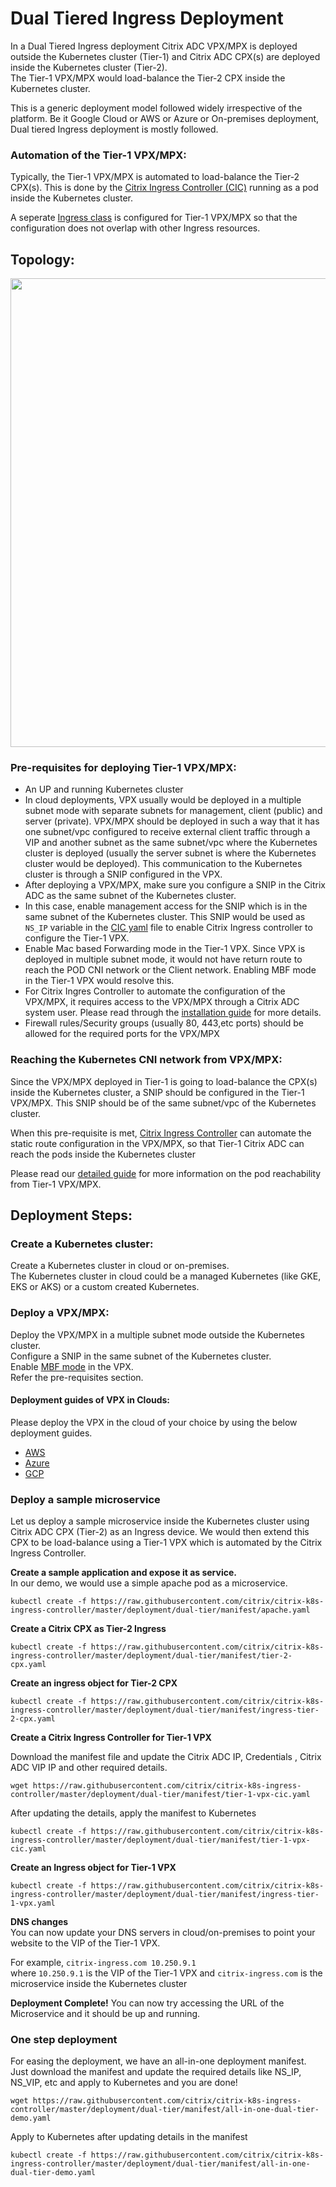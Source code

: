 # Dual Tiered Ingress Deployment

In a Dual Tiered Ingress deployment Citrix ADC VPX/MPX is deployed outside the Kubernetes cluster (Tier-1) and Citrix ADC CPX(s) are deployed inside the Kubernetes cluster (Tier-2).<br>
The Tier-1 VPX/MPX would load-balance the Tier-2 CPX inside the Kubernetes cluster.

This is a generic deployment model followed widely irrespective of the platform. Be it Google Cloud or AWS or Azure or On-premises deployment, Dual tiered Ingress deployment is mostly followed.

### Automation of the Tier-1 VPX/MPX:
Typically, the Tier-1 VPX/MPX is automated to load-balance the Tier-2 CPX(s). This is done by the [Citrix Ingress Controller (CIC)](https://github.com/citrix/citrix-k8s-ingress-controller/tree/master/deployment/baremetal#install-citrix-ingress-controller-on-kubernetes) running as a pod inside the Kubernetes cluster.

A seperate [Ingress class](https://github.com/citrix/citrix-k8s-ingress-controller/blob/master/docs/configure/ingress-classes.md) is configured for Tier-1 VPX/MPX so that the configuration does not overlap with other Ingress resources.


## Topology:

<img
src="https://code.citrite.net/projects/NS/repos/citrix-k8s-ingress-controller/raw/deployment/dual-tier/images/Generic-Dual-Tiered-Ingress-Topology.png"
width="750">

### Pre-requisites for deploying Tier-1 VPX/MPX:

* An UP and running Kubernetes cluster
* In cloud deployments, VPX usually would be deployed in a multiple subnet mode with separate subnets for management, client (public) and server (private). VPX/MPX should be deployed in such a way that it has one subnet/vpc configured to receive external client traffic through a VIP and another subnet as the same subnet/vpc where the Kubernetes cluster is deployed (usually the server subnet is where the Kubernetes cluster would be deployed). This communication to the Kubernetes cluster is through a SNIP configured in the VPX.
* After deploying a VPX/MPX, make sure you configure a SNIP in the Citrix ADC as the same subnet of the Kubernetes cluster.
* In this case, enable management access for the SNIP which is in the same subnet of the Kubernetes cluster. This SNIP would be used as ```NS_IP``` variable in the [CIC yaml](https://github.com/citrix/citrix-k8s-ingress-controller/blob/master/deployment/dual-tier/manifest/tier-1-vpx-cic.yaml) file to enable Citrix Ingress controller to configure the Tier-1 VPX.
* Enable Mac based Forwarding mode in the Tier-1 VPX. Since VPX is deployed in multiple subnet mode, it would not have return route to reach the POD CNI network or the Client network. Enabling MBF mode in the Tier-1 VPX would resolve this.
* For Citrix Ingres Controller to automate the configuration of the VPX/MPX, it requires access to the VPX/MPX through a Citrix ADC system user. Please read through the [installation guide](https://github.com/citrix/citrix-k8s-ingress-controller/tree/master/deployment/baremetal#install-citrix-ingress-controller-on-kubernetes) for more details.
* Firewall rules/Security groups (usually 80, 443,etc ports) should be allowed for the required ports for the VPX/MPX

### Reaching the Kubernetes CNI network from VPX/MPX:

Since the VPX/MPX deployed in Tier-1 is going to load-balance the CPX(s) inside the Kubernetes cluster, a SNIP should be configured in the Tier-1 VPX/MPX. This SNIP should be of the same subnet/vpc of the Kubernetes cluster. 

When this pre-requisite is met, [Citrix Ingress Controller](https://github.com/citrix/citrix-k8s-ingress-controller/tree/master/deployment/baremetal#install-citrix-ingress-controller-on-kubernetes) can automate the static route configuration in the VPX/MPX, so that Tier-1 Citrix ADC can reach the pods inside the Kubernetes cluster

Please read our [detailed guide](https://github.com/citrix/citrix-k8s-ingress-controller/tree/master/deployment/baremetal#install-citrix-ingress-controller-on-kubernetes) for more information on the pod reachability from Tier-1 VPX/MPX.

## Deployment Steps:

### Create a Kubernetes cluster:
Create a Kubernetes cluster in cloud or on-premises.<br> The Kubernetes cluster in cloud could be a managed Kubernetes (like GKE, EKS or AKS) or a custom created Kubernetes.

### Deploy a VPX/MPX:
Deploy the VPX/MPX in a multiple subnet mode outside the Kubernetes cluster.<br>
Configure a SNIP in the same subnet of the Kubernetes cluster.<br>
Enable [MBF mode](https://docs.citrix.com/en-us/netscaler/12/networking/interfaces/configuring-mac-based-forwarding.html) in the VPX.<br>
Refer the pre-requisites section.

#### Deployment guides of VPX in Clouds:

Please deploy the VPX in the cloud of your choice by using the below deployment guides.

* [AWS](https://docs.citrix.com/en-us/netscaler/12-1/deploying-vpx/deploy-aws/launch-vpx-for-aws-ami.html)
* [Azure](https://docs.citrix.com/en-us/netscaler/12-1/deploying-vpx/deploy-vpx-on-azure.html)
* [GCP](https://docs.citrix.com/en-us/netscaler/12-1/deploying-vpx/deploy-vpx-google-cloud.html)


### Deploy a sample microservice

Let us deploy a sample microservice inside the Kubernetes cluster using Citrix ADC CPX (Tier-2) as an Ingress device. We would then extend this CPX to be load-balance using a Tier-1 VPX which is automated by the Citrix Ingress Controller.

**Create a sample application and expose it as service.**<br>
In our demo, we would use a simple apache pod as a microservice.

```
kubectl create -f https://raw.githubusercontent.com/citrix/citrix-k8s-ingress-controller/master/deployment/dual-tier/manifest/apache.yaml
```

**Create a Citrix CPX as Tier-2 Ingress**<br>

```
kubectl create -f https://raw.githubusercontent.com/citrix/citrix-k8s-ingress-controller/master/deployment/dual-tier/manifest/tier-2-cpx.yaml
```

**Create an ingress object for Tier-2 CPX**<br>

```
kubectl create -f https://raw.githubusercontent.com/citrix/citrix-k8s-ingress-controller/master/deployment/dual-tier/manifest/ingress-tier-2-cpx.yaml
```

**Create a Citrix Ingress Controller for Tier-1 VPX**<br>

Download the manifest file and update the Citrix ADC IP, Credentials , Citrix ADC VIP IP and other required details.

```
wget https://raw.githubusercontent.com/citrix/citrix-k8s-ingress-controller/master/deployment/dual-tier/manifest/tier-1-vpx-cic.yaml
```

After updating the details, apply the manifest to Kubernetes

```
kubectl create -f https://raw.githubusercontent.com/citrix/citrix-k8s-ingress-controller/master/deployment/dual-tier/manifest/tier-1-vpx-cic.yaml
```

**Create an Ingress object for Tier-1 VPX**<br>

```
kubectl create -f https://raw.githubusercontent.com/citrix/citrix-k8s-ingress-controller/master/deployment/dual-tier/manifest/ingress-tier-1-vpx.yaml
```

**DNS changes**<br>
You can now update your DNS servers in cloud/on-premises to point your website to the VIP of the Tier-1 VPX.

For example,
```citrix-ingress.com 10.250.9.1```<br>
where ```10.250.9.1``` is the VIP of the Tier-1 VPX and ```citrix-ingress.com``` is the microservice inside the Kubernetes cluster

**Deployment Complete!** You can now try accessing the URL of the Microservice and it should be up and running.

### One step deployment 
For easing the deployment, we have an all-in-one deployment manifest. Just download the manifest and update the required details like NS_IP, NS_VIP, etc and apply to Kubernetes and you are done!


```
wget https://raw.githubusercontent.com/citrix/citrix-k8s-ingress-controller/master/deployment/dual-tier/manifest/all-in-one-dual-tier-demo.yaml
```

Apply to Kubernetes after updating details in the manifest

```
kubectl create -f https://raw.githubusercontent.com/citrix/citrix-k8s-ingress-controller/master/deployment/dual-tier/manifest/all-in-one-dual-tier-demo.yaml
```
